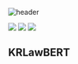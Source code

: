 ![header](https://capsule-render.vercel.app/api?type=transparent&color=gradient&height=300&section=header&text=%20KRLawBERT%20&fontColor=f7e600&textBg=true&fontSize=100)

<img src="https://img.shields.io/badge/BERT-f7e600?style=flat-square&logo=Gitee&logoColor=f7e600"/> <img src="https://img.shields.io/badge/Python-f7e600?style=flat-square&logo=Python&logoColor=f7e600"/> <img src="https://img.shields.io/badge/Colab-f7e600?style=flat-square&logo=Google Colab&logoColor=f7e600"/> 


## KRLawBERT
